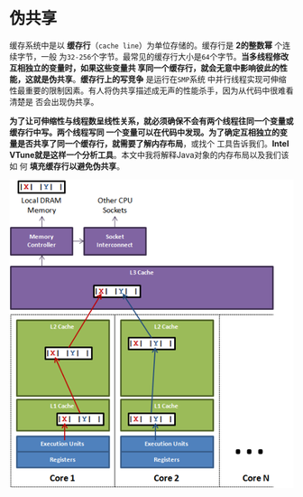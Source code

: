 伪共享
================================================================================
缓存系统中是以 **缓存行**（`cache line`）为单位存储的。缓存行是 **2的整数幂** 个连续字节，一般
为`32-256`个字节。最常见的缓存行大小是`64`个字节。**当多线程修改互相独立的变量时，如果这些变量共
享同一个缓存行，就会无意中影响彼此的性能，这就是伪共享**。**缓存行上的写竞争** 是运行在`SMP`系统
中并行线程实现可伸缩性最重要的限制因素。有人将伪共享描述成无声的性能杀手，因为从代码中很难看清楚是
否会出现伪共享。

**为了让可伸缩性与线程数呈线性关系，就必须确保不会有两个线程往同一个变量或缓存行中写。两个线程写同
一个变量可以在代码中发现。为了确定互相独立的变量是否共享了同一个缓存行，就需要了解内存布局**，或找个
工具告诉我们。**Intel VTune就是这样一个分析工具**。本文中我将解释Java对象的内存布局以及我们该如
何 **填充缓存行以避免伪共享**。

![伪共享](img/14.png)

